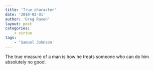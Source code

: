 ```yaml
---
title: 'True character'
date: '2010-02-01'
author: 'Greg Raven'
layout: post
categories:
    - virtue
tags:
    - 'Samuel Johnson'
---
```


The true measure of a man is how he treats someone who can do him absolutely no good.
